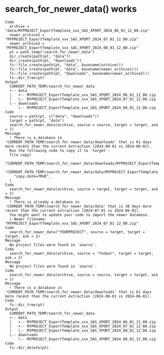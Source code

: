 # search_for_newer_data() works

    Code
      archive = "data/MYPROJECT_ExportTemplate_xxx_SAS_XPORT_2024_06_01_12_00.zip"
      newer_archive1 = "MYPROJECT_ExportTemplate_xxx_SAS_XPORT_2024_07_01_12_00.zip"
      newer_archive2 = "MYPROJECT_ExportTemplate_xxx_SAS_XPORT_2024_08_01_12_00.zip"
      pt = path_temp("search_for_newer_data")
      dir_create(path(pt, "data"))
      dir_create(path(pt, "downloads"))
      fs::file_create(path(pt, "data", basename(archive)))
      fs::file_create(path(pt, "data", basename(newer_archive1)))
      fs::file_create(path(pt, "downloads", basename(newer_archive2)))
      fs::dir_tree(pt)
    Output
      CURRENT_PATH_TEMP/search_for_newer_data
      +-- data
      |   +-- MYPROJECT_ExportTemplate_xxx_SAS_XPORT_2024_06_01_12_00.zip
      |   \-- MYPROJECT_ExportTemplate_xxx_SAS_XPORT_2024_07_01_12_00.zip
      \-- downloads
          \-- MYPROJECT_ExportTemplate_xxx_SAS_XPORT_2024_08_01_12_00.zip
    Code
      source = path(pt, c("data", "downloads"))
      target = path(pt, "data")
      search_for_newer_data(archive, source = source, target = target, ask = 2)
    Message
      ! There is a database in 'CURRENT_PATH_TEMP/search_for_newer_data/downloads' that is 61 days more recent than the current extraction (2024-08-01 vs 2024-06-01).
      Run the following code to copy it to `target`:
      file.copy(
        "CURRENT_PATH_TEMP/search_for_newer_data/downloads/MYPROJECT_ExportTemplate_xxx_SAS_XPORT_2024_08_01_12_00.zip",
        "CURRENT_PATH_TEMP/search_for_newer_data/data/MYPROJECT_ExportTemplate_xxx_SAS_XPORT_2024_08_01_12_00.zip",
        "copy.date=TRUE", 
      )
    Code
      search_for_newer_data(archive, source = target, target = target, ask = 2)
    Message
      ! There is already a database in 'CURRENT_PATH_TEMP/search_for_newer_data/data' that is 30 days more recent than the current extraction (2024-07-01 vs 2024-06-01).
      You might want to update your code to import the newer database.
      i Newer filename: "MYPROJECT_ExportTemplate_xxx_SAS_XPORT_2024_07_01_12_00.zip"
    Code
      search_for_newer_data("YOURPROJECT", source = target, target = target, ask = 2)
    Message
      No project files were found in `source`.
    Code
      search_for_newer_data(archive, source = "foobar", target = target, ask = 2)
    Message
      No project files were found in `source`.
    Code
      search_for_newer_data(archive, source = source, target = target, ask = 1)
    Message
      ! There is a database in 'CURRENT_PATH_TEMP/search_for_newer_data/downloads' that is 61 days more recent than the current extraction (2024-08-01 vs 2024-06-01).
    Code
      fs::dir_tree(pt)
    Output
      CURRENT_PATH_TEMP/search_for_newer_data
      +-- data
      |   +-- MYPROJECT_ExportTemplate_xxx_SAS_XPORT_2024_06_01_12_00.zip
      |   +-- MYPROJECT_ExportTemplate_xxx_SAS_XPORT_2024_07_01_12_00.zip
      |   \-- MYPROJECT_ExportTemplate_xxx_SAS_XPORT_2024_08_01_12_00.zip
      \-- downloads
          \-- MYPROJECT_ExportTemplate_xxx_SAS_XPORT_2024_08_01_12_00.zip
    Code
      fs::dir_delete(pt)

